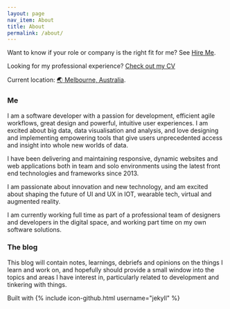 ```yaml
---
layout: page
nav_item: About
title: About
permalink: /about/
---
```


Want to know if your role or company is the right fit for me? See [Hire Me](/hire-me/).

Looking for my professional experience? [Check out my CV](/cv/)

Current location: [:earth_asia: Melbourne, Australia](https://www.google.com.au/maps/place/Melbourne+VIC/@-37.971237,144.4926947,9z/data=!3m1!4b1!4m5!3m4!1s0x6ad646b5d2ba4df7:0x4045675218ccd90!8m2!3d-37.8136276!4d144.9630576).

### Me

I am a software developer with a passion for development, efficient agile workflows, great design and powerful, intuitive user experiences. I am excited about big data, data visualisation and analysis, and love designing and implementing empowering tools that give users unprecedented access and insight into whole new worlds of data.

I have been delivering and maintaining responsive, dynamic websites and web applications both in team and solo environments using the latest front end technologies and frameworks since 2013.

I am passionate about innovation and new technology, and am excited about shaping the future of UI and UX in IOT, wearable tech, virtual and augmented reality.

I am currently working full time as part of a professional team of designers and developers in the digital space, and working part time on my own software solutions.

### The blog

This blog will contain notes, learnings, debriefs and opinions on the things I learn and work on, and hopefully should provide a small window into the topics and areas I have interest in, particularly related to development and tinkering with things.

Built with {% include icon-github.html username="jekyll" %}
